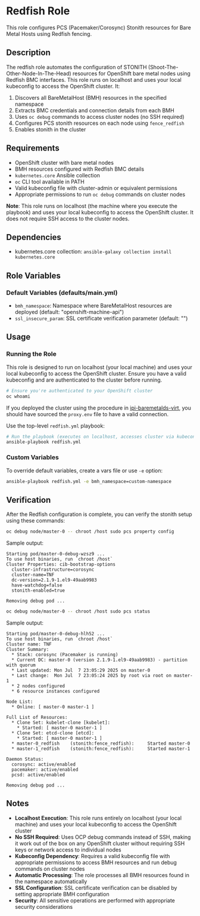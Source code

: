 # Redfish Role

This role configures PCS (Pacemaker/Corosync) Stonith resources for Bare Metal Hosts using Redfish fencing.

## Description

The redfish role automates the configuration of STONITH (Shoot-The-Other-Node-In-The-Head) resources for OpenShift bare metal nodes using Redfish BMC interfaces. This role runs on localhost and uses your local kubeconfig to access the OpenShift cluster. It:

1. Discovers all BareMetalHost (BMH) resources in the specified namespace
2. Extracts BMC credentials and connection details from each BMH
3. Uses `oc debug` commands to access cluster nodes (no SSH required)
4. Configures PCS stonith resources on each node using `fence_redfish`
5. Enables stonith in the cluster

## Requirements

- OpenShift cluster with bare metal nodes
- BMH resources configured with Redfish BMC details
- `kubernetes.core` Ansible collection
- `oc` CLI tool available in PATH
- Valid kubeconfig file with cluster-admin or equivalent permissions
- Appropriate permissions to run `oc debug` commands on cluster nodes

**Note**: This role runs on localhost (the machine where you execute the playbook) and uses your local kubeconfig to access the OpenShift cluster. It does not require SSH access to the cluster nodes.

## Dependencies

- kubernetes.core collection: `ansible-galaxy collection install kubernetes.core`

## Role Variables

### Default Variables (defaults/main.yml)

- `bmh_namespace`: Namespace where BareMetalHost resources are deployed (default: "openshift-machine-api")
- `ssl_insecure_param`: SSL certificate verification parameter (default: "")

## Usage

### Running the Role

This role is designed to run on localhost (your local machine) and uses your local kubeconfig to access the OpenShift cluster. Ensure you have a valid kubeconfig and are authenticated to the cluster before running.

```bash
# Ensure you're authenticated to your OpenShift cluster
oc whoami
```
If you deployed the cluster using the procedure in [ipi-baremetalds-virt](../../README.md), you should have sourced the `proxy.env` file to have a valid connection. 

Use the top-level `redfish.yml` playbook:


```bash
# Run the playbook (executes on localhost, accesses cluster via kubeconfig)
ansible-playbook redfish.yml
```

### Custom Variables

To override default variables, create a vars file or use `-e` option:

```bash
ansible-playbook redfish.yml -e bmh_namespace=custom-namespace
```

## Verification

After the Redfish configuration is complete, you can verify the stonith setup using these commands:

```bash
oc debug node/master-0 -- chroot /host sudo pcs property config
```

Sample output:
```
Starting pod/master-0-debug-wzsz9 ...
To use host binaries, run `chroot /host`
Cluster Properties: cib-bootstrap-options
  cluster-infrastructure=corosync
  cluster-name=TNF
  dc-version=2.1.9-1.el9-49aab9983
  have-watchdog=false
  stonith-enabled=true

Removing debug pod ...
```

```bash
oc debug node/master-0 -- chroot /host sudo pcs status
```

Sample output:
```
Starting pod/master-0-debug-hlh52 ...
To use host binaries, run `chroot /host`
Cluster name: TNF
Cluster Summary:
  * Stack: corosync (Pacemaker is running)
  * Current DC: master-0 (version 2.1.9-1.el9-49aab9983) - partition with quorum
  * Last updated: Mon Jul  7 23:05:29 2025 on master-0
  * Last change:  Mon Jul  7 23:05:24 2025 by root via root on master-1
  * 2 nodes configured
  * 6 resource instances configured

Node List:
  * Online: [ master-0 master-1 ]

Full List of Resources:
  * Clone Set: kubelet-clone [kubelet]:
    * Started: [ master-0 master-1 ]
  * Clone Set: etcd-clone [etcd]:
    * Started: [ master-0 master-1 ]
  * master-0_redfish	(stonith:fence_redfish):	 Started master-0
  * master-1_redfish	(stonith:fence_redfish):	 Started master-1

Daemon Status:
  corosync: active/enabled
  pacemaker: active/enabled
  pcsd: active/enabled

Removing debug pod ...
```

## Notes

- **Localhost Execution**: This role runs entirely on localhost (your local machine) and uses your local kubeconfig to access the OpenShift cluster
- **No SSH Required**: Uses OCP debug commands instead of SSH, making it work out of the box on any OpenShift cluster without requiring SSH keys or network access to individual nodes
- **Kubeconfig Dependency**: Requires a valid kubeconfig file with appropriate permissions to access BMH resources and run debug commands on cluster nodes
- **Automatic Processing**: The role processes all BMH resources found in the namespace automatically
- **SSL Configuration**: SSL certificate verification can be disabled by setting appropriate BMH configuration
- **Security**: All sensitive operations are performed with appropriate security considerations 
